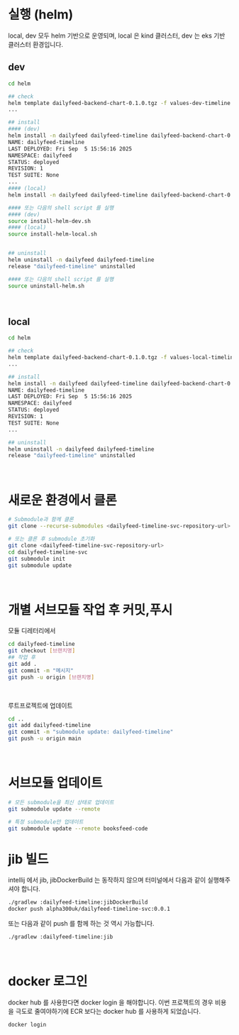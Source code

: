 # 실행 (helm)
local, dev 모두 helm 기반으로 운영되며, local 은 kind 클러스터, dev 는 eks 기반 클러스터 환경입니다.<br/>

## dev
```bash
cd helm

## check
helm template dailyfeed-backend-chart-0.1.0.tgz -f values-dev-timeline.yaml
...

## install
#### (dev)
helm install -n dailyfeed dailyfeed-timeline dailyfeed-backend-chart-0.1.0.tgz -f values-dev-timeline.yaml
NAME: dailyfeed-timeline
LAST DEPLOYED: Fri Sep  5 15:56:16 2025
NAMESPACE: dailyfeed
STATUS: deployed
REVISION: 1
TEST SUITE: None
...
#### (local)
helm install -n dailyfeed dailyfeed-timeline dailyfeed-backend-chart-0.1.0.tgz -f values-local-timeline.yaml

#### 또는 다음의 shell script 를 실행
#### (dev)
source install-helm-dev.sh
#### (local)
source install-helm-local.sh


## uninstall
helm uninstall -n dailyfeed dailyfeed-timeline 
release "dailyfeed-timeline" uninstalled

#### 또는 다음의 shell script 를 실행
source uninstall-helm.sh
```
<br/>

## local
```bash
cd helm

## check
helm template dailyfeed-backend-chart-0.1.0.tgz -f values-local-timeline.yaml
...

## install
helm install -n dailyfeed dailyfeed-timeline dailyfeed-backend-chart-0.1.0.tgz -f values-local-timeline.yaml
NAME: dailyfeed-timeline
LAST DEPLOYED: Fri Sep  5 15:56:16 2025
NAMESPACE: dailyfeed
STATUS: deployed
REVISION: 1
TEST SUITE: None
...

## uninstall
helm uninstall -n dailyfeed dailyfeed-timeline 
release "dailyfeed-timeline" uninstalled
```
<br/>


# 새로운 환경에서 클론
```bash
# Submodule과 함께 클론
git clone --recurse-submodules <dailyfeed-timeline-svc-repository-url>

# 또는 클론 후 submodule 초기화
git clone <dailyfeed-timeline-svc-repository-url>
cd dailyfeed-timeline-svc
git submodule init
git submodule update
```
<br/>


# 개별 서브모듈 작업 후 커밋,푸시
모듈 디레터리에서
```bash
cd dailyfeed-timeline
git checkout [브랜치명]
## 작업 후
git add .
git commit -m "메시지"
git push -u origin [브랜치명]
```
<br/>

루트프로젝트에 업데이트
```bash
cd ..
git add dailyfeed-timeline
git commit -m "submodule update: dailyfeed-timeline"
git push -u origin main
```
<br/>

# 서브모듈 업데이트
```bash
# 모든 submodule을 최신 상태로 업데이트
git submodule update --remote

# 특정 submodule만 업데이트
git submodule update --remote booksfeed-code
```

# jib 빌드
intellij 에서 jib, jibDockerBuild 는 동작하지 않으며 터미널에서 다음과 같이 실행해주셔야 합니다.
```bash
./gradlew :dailyfeed-timeline:jibDockerBuild
docker push alpha300uk/dailyfeed-timeline-svc:0.0.1
```

또는 다음과 같이 push 를 함께 하는 것 역시 가능합니다.
```bash
./gradlew :dailyfeed-timeline:jib
```
<br/>

# docker 로그인
docker hub 를 사용한다면 docker login 을 해야합니다. 이번 프로젝트의 경우 비용을 극도로 줄여야하기에 ECR 보다는 docker hub 를 사용하게 되었습니다.
```bash
docker login
```
<br/>

